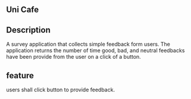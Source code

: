 ## Uni Cafe

## Description

A survey application that collects simple feedback form users.
The application returns the number of time good, bad, and neutral feedbacks have been provide from the user on a click of a button.

## feature

users shall click button to provide feedback.
